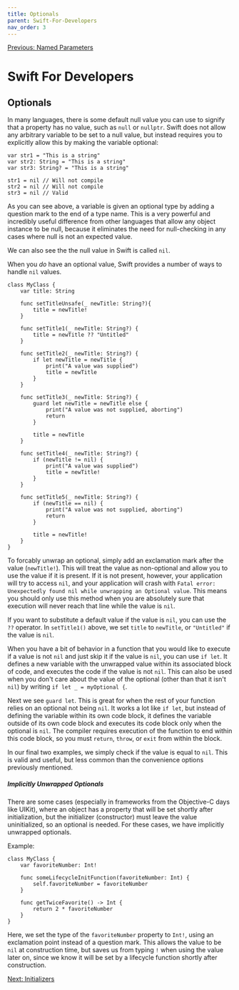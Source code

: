 ```yaml
---
title: Optionals
parent: Swift-For-Developers
nav_order: 3
---
```

[Previous: Named Parameters](2-named-parameters.md)
# Swift For Developers

## Optionals
In many languages, there is some default null value you can use to signify that a property has no value, such as `null` or `nullptr`. Swift does not allow any arbitrary variable to be set to a null value, but instead requires you to explicitly allow this by making the variable optional:
```
var str1 = "This is a string"
var str2: String = "This is a string"
var str3: String? = "This is a string"

str1 = nil // Will not compile
str2 = nil // Will not compile
str3 = nil // Valid
```
As you can see above, a variable is given an optional type by adding a question mark to the end of a type name. This is a very powerful and incredibly useful difference from other languages that allow any object instance to be null, because it eliminates the need for null-checking in any cases where null is not an expected value.

We can also see the the null value in Swift is called `nil`.

When you _do_ have an optional value, Swift provides a number of ways to handle `nil` values.

```
class MyClass {
    var title: String

    func setTitleUnsafe(_ newTitle: String?){
        title = newTitle!
    }

    func setTitle1(_ newTitle: String?) {
        title = newTitle ?? "Untitled"
    }

    func setTitle2(_ newTitle: String?) {
        if let newTitle = newTitle {
            print("A value was supplied")
            title = newTitle
        }
    }

    func setTitle3(_ newTitle: String?) {
        guard let newTitle = newTitle else {
            print("A value was not supplied, aborting")
            return
        }

        title = newTitle
    }

    func setTitle4(_ newTitle: String?) {
        if (newTitle != nil) {
            print("A value was supplied")
            title = newTitle!
        }
    }

    func setTitle5(_ newTitle: String?) {
        if (newTitle == nil) {
            print("A value was not supplied, aborting")
            return
        }

        title = newTitle!
    }
}

```
To forcably unwrap an optional, simply add an exclamation mark after the value (`newTitle!`). This will treat the value as non-optional and allow you to use the value if it is present. If it is not present, however, your application will try to access `nil`, and your application will crash with `Fatal error: Unexpectedly found nil while unwrapping an Optional value`. This means you should only use this method when you are absolutely sure that execution will never reach that line while the value is `nil`.

If you want to substitute a default value if the value is `nil`, you can use the `??` operator. In `setTitle1()` above, we set `title` to `newTitle`, or `"Untitled"` if the value is `nil`.

When you have a bit of behavior in a function that you would like to execute if a value is not `nil` and just skip it if the value is `nil`, you can use `if let`. It defines a new variable with the unwrapped value within its associated block of code, and executes the code if the value is not `nil`. This can also be used when you don't care about the value of the optional (other than that it isn't `nil`) by writing `if let _ = myOptional {`.

Next we see `guard let`. This is great for when the rest of your function relies on an optional not being `nil`. It works a lot like `if let`, but instead of defining the variable within its own code block, it defines the variable outside of its own code block and executes its code block only when the optional is `nil`. The compiler requires execution of the function to end within this code block, so you must `return`, `throw`, or `exit` from within the block.

In our final two examples, we simply check if the value is equal to `nil`. This is valid and useful, but less common than the convenience options previously mentioned.

##### Implicitly Unwrapped Optionals
There are some cases (especially in frameworks from the Objective-C days like UIKit), where an object has a property that will be set shortly after initialization, but the initializer (constructor) must leave the value uninitialized, so an optional is needed. For these cases, we have implicitly unwrapped optionals.

Example:
```
class MyClass {
    var favoriteNumber: Int!

    func someLifecycleInitFunction(favoriteNumber: Int) {
        self.favoriteNumber = favoriteNumber
    }

    func getTwiceFavorite() -> Int {
        return 2 * favoriteNumber
    }
}
```

Here, we set the type of the `favoriteNumber` property to `Int!`, using an exclamation point instead of a question mark. This allows the value to be `nil` at construction time, but saves us from typing `!` when using the value later on, since we know it will be set by a lifecycle function shortly after construction.

[Next: Initializers](4-initializers.md)